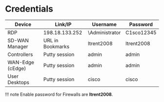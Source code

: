 # Credentials


| Device           | Link/IP          | Username        | Password   |
|------------------|------------------|-----------------|------------|
| RDP              | 198.18.133.252   | \\Administrator | C1sco12345 |
| SD-WAN Manager   | URL in Bookmarks | ltrent2008      | ltrent2008 |
| Controllers      | Putty session    | admin           | admin      |
| WAN-Edge (cEdge) | Putty session    | admin           | admin      |
| User Desktops    | Putty session    | cisco           | cisco      |

!!! note 
    Enable password for Firewalls are **ltrent2008**.